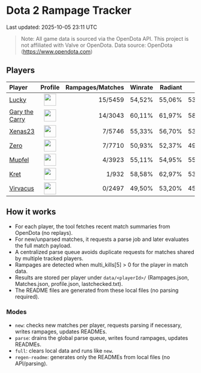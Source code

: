 # Dota 2 Rampage Tracker
Last updated: 2025-10-05 23:11 UTC

> Note: All game data is sourced via the OpenDota API. This project is not affiliated with Valve or OpenDota.
> Data source: OpenDota (https://www.opendota.com)

## Players

| Player | Profile | Rampages/Matches | Winrate | Radiant | Dire | Rampages |
|:-------|:-------:|------------------:|--------:|--------:|-----:|:---------|
| [Lucky](Players/308948139/README.md) | <img src="https://avatars.steamstatic.com/1191c81a57194f64acfcda94f0fd0cb94e92eff7_full.jpg" width="32" height="32"/> | 15/5459 | 54,52% | 55,06% | 53,98% | [View](Players/308948139/Rampages.md) |
| [Gary the Carry](Players/169325410/README.md) | <img src="https://avatars.steamstatic.com/23f8ee4662d83a5959ef06b8cf948d66955997cc_full.jpg" width="32" height="32"/> | 14/3043 | 60,11% | 61,97% | 58,23% | [View](Players/169325410/Rampages.md) |
| [Xenas23](Players/181342370/README.md) | <img src="https://avatars.steamstatic.com/16392e7c2bf30770c48c4b989eef4a19f237d548_full.jpg" width="32" height="32"/> | 7/5746 | 55,33% | 56,70% | 53,93% | [View](Players/181342370/Rampages.md) |
| [Zero](Players/183063377/README.md) | <img src="https://avatars.steamstatic.com/c0a975434fc5b15f662cbe8214fc898c493b55ea_full.jpg" width="32" height="32"/> | 7/7710 | 50,93% | 52,37% | 49,44% | [View](Players/183063377/Rampages.md) |
| [Mupfel](Players/131232145/README.md) | <img src="https://avatars.steamstatic.com/5975408a7d136abfeb6160943f0db7743d542d54_full.jpg" width="32" height="32"/> | 4/3923 | 55,11% | 54,95% | 55,27% | [View](Players/131232145/Rampages.md) |
| [Kret](Players/226354794/README.md) | <img src="https://avatars.steamstatic.com/c0710d11651022f0fbcd99159677a7acfc6e6a18_full.jpg" width="32" height="32"/> | 1/932 | 58,58% | 62,97% | 53,96% | [View](Players/226354794/Rampages.md) |
| [Virvacus](Players/1127238076/README.md) | <img src="https://avatars.steamstatic.com/45f83173783fdfe00f08ac4d7872856a2d82677e_full.jpg" width="32" height="32"/> | 0/2497 | 49,50% | 53,20% | 45,88% | [View](Players/1127238076/Rampages.md) |

## How it works

- For each player, the tool fetches recent match summaries from OpenDota (no replays).
- For new/unparsed matches, it requests a parse job and later evaluates the full match payload.
- A centralized parse queue avoids duplicate requests for matches shared by multiple tracked players.
- Rampages are detected when multi_kills[5] > 0 for the player in match data.
- Results are stored per player under `data/<playerId>/` (Rampages.json, Matches.json, profile.json, lastchecked.txt).
- The README files are generated from these local files (no parsing required). 

### Modes
- `new`: checks new matches per player, requests parsing if necessary, writes rampages, updates READMEs.
- `parse`: drains the global parse queue, writes found rampages, updates READMEs.
- `full`: clears local data and runs like `new`.
- `regen-readme`: generates only the READMEs from local files (no API/parsing).
